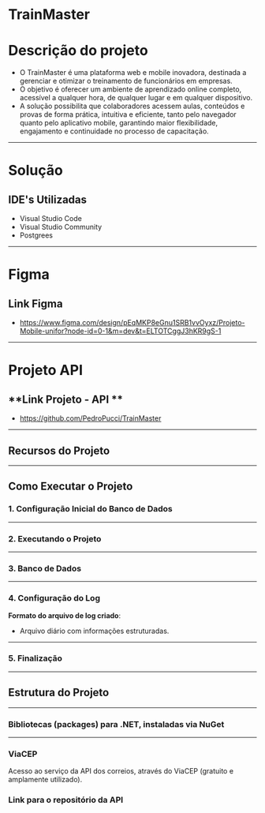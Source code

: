 # TrainMaster

# **Descrição do projeto**
- O TrainMaster é uma plataforma web e mobile inovadora, destinada a gerenciar e otimizar o treinamento de funcionários em empresas.
- O objetivo é oferecer um ambiente de aprendizado online completo, acessível a qualquer hora, de qualquer lugar e em qualquer dispositivo.
- A solução possibilita que colaboradores acessem aulas, conteúdos e provas de forma prática, intuitiva e eficiente, tanto pelo navegador quanto pelo aplicativo mobile, garantindo maior flexibilidade, engajamento e continuidade no processo de capacitação.
---
# **Solução**

## **IDE's Utilizadas**
- Visual Studio Code
- Visual Studio Community
- Postgrees
---
# **Figma**

## **Link Figma**
- https://www.figma.com/design/pEqMKP8eGnu1SRB1vvOyxz/Projeto-Mobile-unifor?node-id=0-1&m=dev&t=ELTOTCggJ3hKR9gS-1
---
# **Projeto API**

## **Link Projeto - API **
- https://github.com/PedroPucci/TrainMaster
---
## **Recursos do Projeto** 
---
## **Como Executar o Projeto**
### **1. Configuração Inicial do Banco de Dados**

---
### **2. Executando o Projeto**
---
### **3. Banco de Dados**
---
### **4. Configuração do Log**
**Formato do arquivo de log criado**:
- Arquivo diário com informações estruturadas.
---
### **5. Finalização**
---
## **Estrutura do Projeto**
---
### **Bibliotecas (packages) para .NET, instaladas via NuGet**
---
### **ViaCEP**
Acesso ao serviço da API dos correios, através do ViaCEP (gratuito e amplamente utilizado).
### **Link para o repositório da API**
